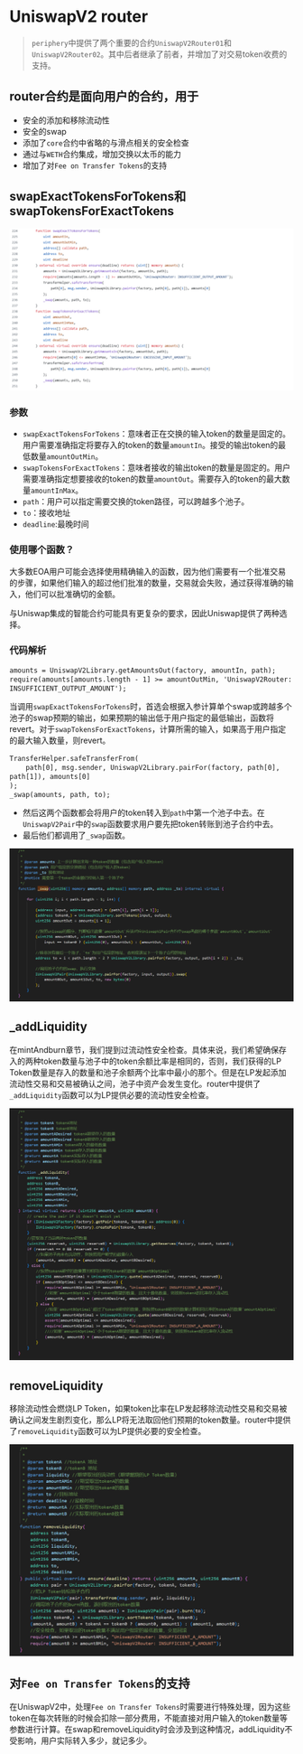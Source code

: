 # UniswapV2 router
>`periphery`中提供了两个重要的合约`UniswapV2Router01`和`UniswapV2Router02`。其中后者继承了前者，并增加了对交易token收费的支持。

## router合约是面向用户的合约，用于
- 安全的添加和移除流动性
- 安全的swap
- 添加了`core`合约中省略的与滑点相关的安全检查
- 通过与`WETH`合约集成，增加交换以太币的能力
- 增加了对`Fee on Transfer Tokens`的支持

## swapExactTokensForTokens和swapTokensForExactTokens

![UniswapV2-router](images/UniswapV2-router.jpg)

### 参数
- `swapExactTokensForTokens`：意味者正在交换的输入token的数量是固定的。用户需要准确指定将要存入的token的数量`amountIn`。接受的输出token的最低数量`amountOutMin`。
- `swapTokensForExactTokens`：意味者接收的输出token的数量是固定的。用户需要准确指定想要接收的token的数量`amountOut`。需要存入的token的最大数量`amountInMax`。
- `path`：用户可以指定需要交换的token路径，可以跨越多个池子。
- `to`：接收地址
- `deadline`:最晚时间
  
### 使用哪个函数？
大多数EOA用户可能会选择使用精确输入的函数，因为他们需要有一个批准交易的步骤，如果他们输入的超过他们批准的数量，交易就会失败，通过获得准确的输入，他们可以批准确切的金额。

与Uniswap集成的智能合约可能具有更复杂的要求，因此Uniswap提供了两种选择。

### 代码解析
```solidity
amounts = UniswapV2Library.getAmountsOut(factory, amountIn, path);
require(amounts[amounts.length - 1] >= amountOutMin, 'UniswapV2Router: INSUFFICIENT_OUTPUT_AMOUNT');
```
当调用`swapExactTokensForTokens`时，首选会根据入参计算单个swap或跨越多个池子的swap预期的输出，如果预期的输出低于用户指定的最低输出，函数将revert。对于`swapTokensForExactTokens`，计算所需的输入，如果高于用户指定的最大输入数量，则revert。

```solidity
TransferHelper.safeTransferFrom(
    path[0], msg.sender, UniswapV2Library.pairFor(factory, path[0], path[1]), amounts[0]
);
_swap(amounts, path, to);
```
- 然后这两个函数都会将用户的token转入到`path`中第一个池子中去。在`UniswapV2Pair`中的`swap`函数要求用户要先把token转账到池子合约中去。
- 最后他们都调用了`_swap`函数。

![UniswapV2-router2](images/UniswapV2-router2.jpg)

## _addLiquidity

在mintAndburn章节，我们提到过流动性安全检查。具体来说，我们希望确保存入的两种token数量与池子中的token余额比率是相同的，否则，我们获得的LP Token数量是存入的数量和池子余额两个比率中最小的那个。但是在LP发起添加流动性交易和交易被确认之间，池子中资产会发生变化。router中提供了`_addLiquidity`函数可以为LP提供必要的流动性安全检查。

![UniswapV2-router3](images/UniswapV2-router3.jpg)

## removeLiquidity

移除流动性会燃烧LP Token，如果token比率在LP发起移除流动性交易和交易被确认之间发生剧烈变化，那么LP将无法取回他们预期的token数量。router中提供了`removeLiquidity`函数可以为LP提供必要的安全检查。

![UniswapV2-router4](images/UniswapV2-router4.jpg)

## 对`Fee on Transfer Tokens`的支持

在UniswapV2中，处理`Fee on Transfer Tokens`时需要进行特殊处理，因为这些token在每次转账的时候会扣除一部分费用，不能直接对用户输入的token数量等参数进行计算。在swap和removeLiquidity时会涉及到这种情况，addLiquidity不受影响，用户实际转入多少，就记多少。

